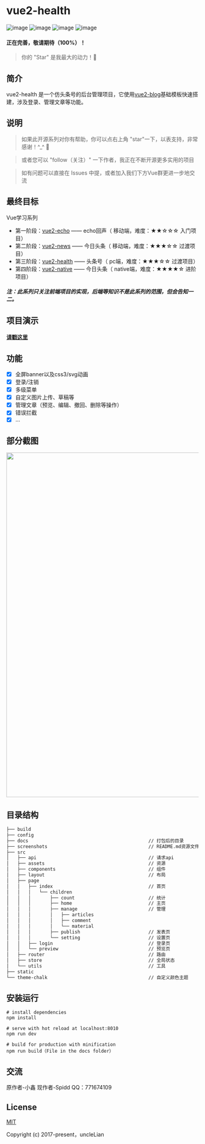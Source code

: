 # vue2-health

![image](https://img.shields.io/badge/vue-2.5.2-blue.svg)
![image](https://img.shields.io/badge/vue--router-3.0.1-blue.svg)
![image](https://img.shields.io/badge/vuex-3.0.1-blue.svg)
![image](https://img.shields.io/badge/element--ui-1.4.7-blue.svg)

#### 正在完善，敬请期待（100%）！
> 你的 "Star" 是我最大的动力！🌹

## 简介

vue2-health 是一个仿头条号的后台管理项目，它使用[vue2-blog](https://github.com/uncleLian/vue2-blog)基础模板快速搭建，涉及登录、管理文章等功能。

## 说明
> 如果此开源系列对你有帮助，你可以点右上角 "star"一下，以表支持，非常感谢！^_^ 🌹

> 或者您可以 "follow（关注）" 一下作者，我正在不断开源更多实用的项目

> 如有问题可以直接在 Issues 中提，或者加入我们下方Vue群更进一步地交流

## 最终目标
Vue学习系列
- 第一阶段：[vue2-echo](https://github.com/uncleLian/vue2-echo) —— echo回声（ 移动端，难度：★★☆☆☆  入门项目）
- 第二阶段：[vue2-news](https://github.com/uncleLian/vue2-news) —— 今日头条（ 移动端，难度：★★★☆☆ 过渡项目）
- 第三阶段：[vue2-health](https://github.com/uncleLian/vue2-health) —— 头条号（ pc端，难度：★★★☆☆ 过渡项目）
- 第四阶段：[vue2-native](https://github.com/uncleLian/vue2-native) —— 今日头条（ native端，难度：★★★★☆ 进阶项目）

##### 注：此系列只关注前端项目的实现，后端等知识不是此系列的范围，但会告知一二。

## 项目演示
#### [请戳这里](http://health.liansixin.win)

## 功能
- [x] 全屏banner以及css3/svg动画
- [x] 登录/注销
- [x] 多级菜单
- [x] 自定义图片上传、草稿等
- [x] 管理文章（预览、编辑、撤回、删除等操作）
- [x] 错误拦截
- [x] ...

## 部分截图
<img src="https://github.com/uncleLian/vue2-health/raw/master/screenshots/vue2-health.png" width="900px" style="max-width: 100%;"/>

## 目录结构

```html
├── build
├── config
├── docs                                        	// 打包后的目录
├── screenshots                                 	// README.md资源文件夹
├── src
│   ├── api                                      	// 请求api
│   ├── assets                                    	// 资源
│   ├── components                                	// 组件
│   ├── layout                                    	// 布局
│   ├── page
│   │   ├── index                                 	// 首页
│   │   │   └── children
│   │   │       ├── count                       	// 统计
│   │   │       ├── home                        	// 主页
│   │   │       ├── manage                      	// 管理
│   │   │       │   ├── articles
│   │   │       │   ├── comment
│   │   │       │   └── material
│   │   │       ├── publish                     	// 发表页
│   │   │       └── setting                     	// 设置页
│   │   ├── login                              		// 登录页
│   │   └── preview                             	// 预览页
│   ├── router                                  	// 路由
│   ├── store                                   	// 全局状态
│   └── utils                                  	    // 工具
├── static
└── theme-chalk                         			// 自定义颜色主题
```

## 安装运行

```
# install dependencies
npm install

# serve with hot reload at localhost:8010
npm run dev

# build for production with minification
npm run build（File in the docs folder）
```

## 交流

原作者-小鑫
现作者-Spidd QQ：771674109


## License

[MIT](https://github.com/uncleLian/vue2-health/blob/master/LICENSE)

Copyright (c) 2017-present，uncleLian
